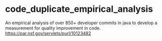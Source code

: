 # code_duplicate_empirical_analysis
An empirical analysis of over 850+ developer commits in java to develop a measurement for quality improvement in code.
https://par.nsf.gov/servlets/purl/10123482
